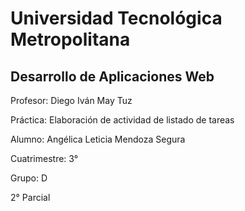 # Universidad Tecnológica Metropolitana

## Desarrollo de Aplicaciones Web

Profesor: Diego Iván May Tuz

Práctica: Elaboración de actividad de listado de tareas

Alumno: Angélica Leticia Mendoza Segura

Cuatrimestre: 3°

Grupo: D

2° Parcial
